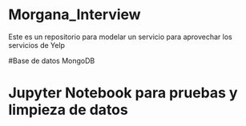 # Morgana_Interview
Este es un repositorio para modelar un servicio para aprovechar los servicios de Yelp

#Base de datos
MongoDB

# Jupyter Notebook para pruebas y limpieza de datos
